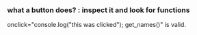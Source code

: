 ### what a button does? : inspect it and look for functions
onclick="console.log("this was clicked"); get_names()" is valid.